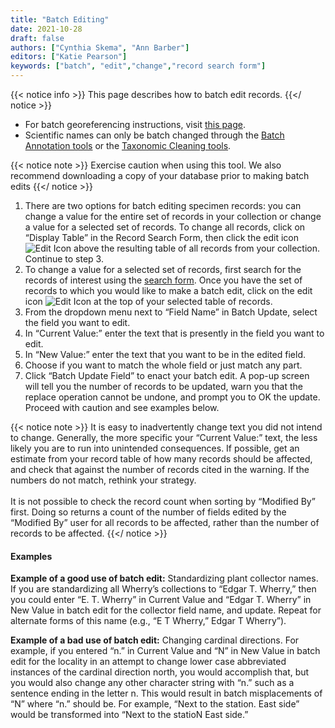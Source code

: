 ```yaml
---
title: "Batch Editing"
date: 2021-10-28
draft: false
authors: ["Cynthia Skema", "Ann Barber"]
editors: ["Katie Pearson"]
keywords: ["batch", "edit","change","record search form"]
---
```


{{< notice info >}}
 This page describes how to batch edit records.
{{</ notice >}}

* For batch georeferencing instructions, visit [this page](https://biokic.github.io/symbiota-docs/editor/georeference/batch/).
* Scientific names can only be batch changed through the [Batch Annotation tools](https://biokic.github.io/symbiota-docs/editor/edit/annotations/) or the [Taxonomic Cleaning tools](https://biokic.github.io/symbiota-docs/coll_manager/data_cleaning/taxonomy).

{{< notice note >}}
 Exercise caution when using this tool. We also recommend downloading a copy of your database prior to making batch edits
{{</ notice >}}

1. There are two options for batch editing specimen records: you can change a value for the entire set of records in your collection or change a value for a selected set of records. To change all records, click on “Display Table” in the Record Search Form, then click the edit icon ![Edit Icon](/symbiota-docs/images/editplus.png) above the resulting table of all records from your collection. Continue to step 3.
2. To change a value for a selected set of records, first search for the records of interest using the [search form](https://biokic.github.io/symbiota-docs/editor/edit/). Once you have the set of records to which you would like to make a batch edit, click on the edit icon ![Edit Icon](/symbiota-docs/images/editplus.png) at the top of your selected table of records.
3. From the dropdown menu next to “Field Name” in Batch Update, select the field you want to edit.
4. In “Current Value:” enter the text that is presently in the field you want to edit.
5. In “New Value:” enter the text that you want to be in the edited field.
6. Choose if you want to match the whole field or just match any part.
7. Click “Batch Update Field” to enact your batch edit. A pop-up screen will tell you the number of records to be updated, warn you that the replace operation cannot be undone, and prompt you to OK the update. Proceed with caution and see examples below.

{{< notice note >}}
It is easy to inadvertently change text you did not intend to change. Generally, the more specific your “Current Value:” text, the less likely you are to run into unintended consequences. If possible, get an estimate from your record table of how many records should be affected, and check that against the number of records cited in the warning. If the numbers do not match, rethink your strategy.<br><br>
It is not possible to check the record count when sorting by “Modified By” first. Doing so returns a count of the number of fields edited by the “Modified By” user for all records to be affected, rather than the number of records to be affected.
{{</ notice >}}

#### Examples

**Example of a good use of batch edit:** Standardizing plant collector names. If you are standardizing all Wherry’s collections to “Edgar T. Wherry,” then you could enter “E. T. Wherry” in Current Value and “Edgar T. Wherry” in New Value in batch edit for the collector field name, and update. Repeat for alternate forms of this name (e.g., “E T Wherry,” Edgar T Wherry”).

**Example of a bad use of batch edit:** Changing cardinal directions. For example, if you entered “n.” in Current Value and “N” in New Value in batch edit for the locality in an attempt to change lower case abbreviated instances of the cardinal direction north, you would accomplish that, but you would also change any other character string with “n.” such as a sentence ending in the letter n. This would result in batch misplacements of “N” where “n.” should be. For example, “Next to the station. East side” would be transformed into “Next to the statioN East side.”
